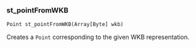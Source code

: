 ### st_pointFromWKB
`Point st_pointFromWKB(Array[Byte] wkb)`

Creates a `Point` corresponding to the given WKB representation.